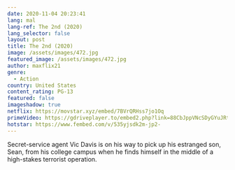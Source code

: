 ```yaml
---
date: 2020-11-04 20:23:41
lang: mal
lang-ref: The 2nd (2020)
lang_selector: false
layout: post
title: The 2nd (2020)
image: /assets/images/472.jpg
featured_image: /assets/images/472.jpg
author: maxflix21
genre:
  - Action
country: United States
content_rating: PG-13
featured: false
imageshadow: true
netflix: https://movstar.xyz/embed/7BVrQRHss7jo1Oq
primeVideo: https://gdriveplayer.to/embed2.php?link=88CbJppVNcSDyGYuJRtVYgbSeSefq9Vl3l9e3qb6fQi9%252BYlbgxlWEfUdUkINLWys5%252Fw%252F8JhebN70c%252BNzZPK506%252FdtRsavmJxSVDDJPMvwIA2EnBVqkE0h4q%252BSesFw9dvKv6LVMxA2dGX8X3q3EEvRu5mG11Zn%252FLgkeH%252BrYg6dMqqGbUR2TT9x1a%252F7GrCWu3Uo8F%252F5NnxbSuNNOAu9vG2p9A%252BuXj0khGPy5GGAjeXORyYi1z%252B0WFmdokRjNFw6JaE0a9qkqg1nlq1yIPflXugCB
hotstar: https://www.fembed.com/v/535yjsdk2m-jp2-
---
```

Secret-service agent Vic Davis is on his way to pick up his estranged son, Sean, from his college campus when he finds himself in the middle of a high-stakes terrorist operation.